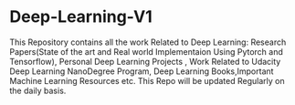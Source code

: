 # Deep-Learning-V1

This Repository contains all the work Related to Deep Learning: Research Papers(State of the art and Real world Implementaion Using Pytorch and Tensorflow), Personal Deep Learning Projects , Work Related to Udacity Deep Learning NanoDegree Program, Deep Learning Books,Important Machine Learning Resources etc. This Repo will be updated Regularly on the daily basis.



